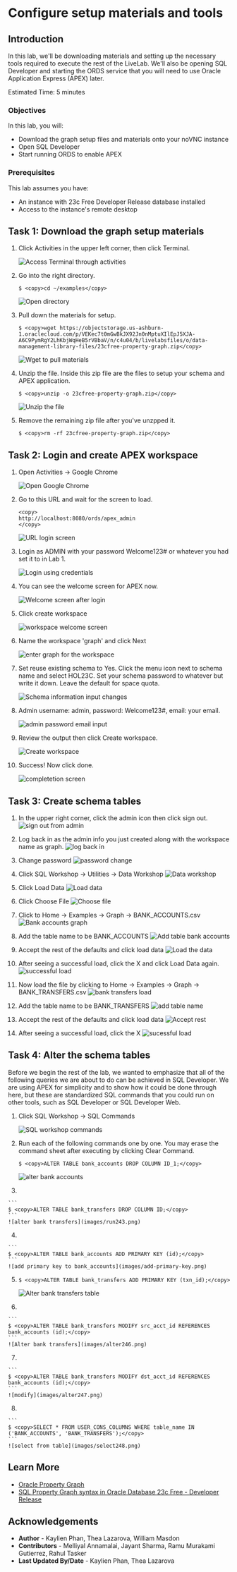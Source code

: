 # Configure setup materials and tools

## Introduction

In this lab, we'll be downloading materials and setting up the necessary tools required to execute the rest of the LiveLab. We'll also be opening SQL Developer and starting the ORDS service that you will need to use Oracle Application Express (APEX) later.

Estimated Time: 5 minutes


### Objectives

In this lab, you will:

- Download the graph setup files and materials onto your noVNC instance
- Open SQL Developer
- Start running ORDS to enable APEX 

### Prerequisites

This lab assumes you have:
- An instance with 23c Free Developer Release database installed
- Access to the instance's remote desktop


## Task 1: Download the graph setup materials


1. Click Activities in the upper left corner, then click Terminal.

    ![Access Terminal through activities](images/activities-terminal.png)

2. Go into the right directory.

    ```
    $ <copy>cd ~/examples</copy>
    ```

    ![Open directory](images/directory.png)

3. Pull down the materials for setup.

    ```
    $ <copy>wget https://objectstorage.us-ashburn-1.oraclecloud.com/p/VEKec7t0mGwBkJX92Jn0nMptuXIlEpJ5XJA-A6C9PymRgY2LhKbjWqHeB5rVBbaV/n/c4u04/b/livelabsfiles/o/data-management-library-files/23cfree-property-graph.zip</copy>
    ```

    ![Wget to pull materials](images/material-pulldown-setup.png)

3. Unzip the file. Inside this zip file are the files to setup your schema and APEX application.

    ```
    $ <copy>unzip -o 23cfree-property-graph.zip</copy>
    ```

    <!-- ![Unzip file](images/unzip-file.png) -->

    ![Unzip the file](images/unzip2.png)

4. Remove the remaining zip file after you've unzpped it.

    ```
    $ <copy>rm -rf 23cfree-property-graph.zip</copy>
    ```

    <!-- ![Remaining zip file removed](images/remove-zip.png) -->


## Task 2: Login and create APEX workspace

1. Open Activities -> Google Chrome

    ![Open Google Chrome](images/activities-chrome.png)


2. Go to this URL and wait for the screen to load.
    ```
    <copy>
    http://localhost:8080/ords/apex_admin
    </copy>
    ```

    ![URL login screen](images/admin-services.png)

3. Login as ADMIN with your password Welcome123# or whatever you had set it to in Lab 1.

    ![Login using credentials](images/login-details.png)

4. You can see the welcome screen for APEX now. 

    ![Welcome screen after login](images/welcome-screen-apex2.png)

5. Click create workspace

    ![workspace welcome screen](images/workspace-name.png)

6. Name the workspace 'graph' and click Next

    ![enter graph for the workspace](images/graph-next.png)

7. Set reuse existing schema to Yes. Click the menu icon next to schema name and select HOL23C. Set your schema password to whatever but write it down. Leave the default for space quota.

    ![Schema information input changes](images/schema-info.png)

8. Admin username: admin, password: Welcome123#, email: your email.

    ![admin password email input](images/admin-password-email.png)

9. Review the output then click Create workspace.

    ![Create workspace](images/create-workspace.png)

10. Success! Now click done.

    ![completetion screen](images/done.png)

## Task 3: Create schema tables

1. In the upper right corner, click the admin icon then click sign out.
    ![sign out from admin](images/logout.png)

2.  Log back in as the admin info you just created along with the workspace name as graph.
    ![log back in](images/log-back-in.png)

3. Change password
    ![password change](images/change-password.png)

4. Click SQL Workshop -> Utilities -> Data Workshop
    ![Data workshop](images/utilities-dataworkshop2.png)

5. Click Load Data
    ![Load data](images/load-data2.png)

6. Click Choose File
    ![Choose file](images/choose-file2.png)

7. Click to Home -> Examples -> Graph -> BANK_ACCOUNTS.csv
    ![Bank accounts graph](images/home-examples-graph27.png)

8. Add the table name to be BANK_ACCOUNTS
    ![Add table bank accounts](images/bankaccts28.png)

9. Accept the rest of the defaults and click load data
    ![Load the data](images/accept-defaults29.png)

10. After seeing a successful load, click the X and click Load Data again.
    ![successful load](images/after-success-load210.png)

11. Now load the file by clicking to Home -> Examples -> Graph -> BANK_TRANSFERS.csv
    ![bank transfers load](images/banktransfers-load211.png)

12. Add the table name to be BANK_TRANSFERS
    ![add table name](images/bank-transfers-name212.png)

13. Accept the rest of the defaults and click load data
    ![Accept rest](images/btransfer-load-data213.png)

14. After seeing a successful load, click the X
    ![sucessful load](images/successful-load214.png)

## Task 4: Alter the schema tables
Before we begin the rest of the lab, we wanted to emphasize that all of the following queries we are about to do can be achieved in SQL Developer. We are using APEX for simplicity and to show how it could be done through here, but these are standardized SQL commands that you could run on other tools, such as SQL Developer or SQL Developer Web.

1. Click SQL Workshop -> SQL Commands

    ![SQL workshop commands](images/sqlworkshop-commands241.png)

2. Run each of the following commands one by one. You may erase the command sheet after executing by clicking Clear Command.

    ```
    $ <copy>ALTER TABLE bank_accounts DROP COLUMN ID_1;</copy>
    ```
    ![alter bank accounts](images/run242.png)

3. 

    ```
    $ <copy>ALTER TABLE bank_transfers DROP COLUMN ID;</copy>
    ```
    ![alter bank transfers](images/run243.png)
4. 

    ```
    $ <copy>ALTER TABLE bank_accounts ADD PRIMARY KEY (id);</copy>
    ```
    ![add primary key to bank_accounts](images/add-primary-key.png)

5. 
    ```
    $ <copy>ALTER TABLE bank_transfers ADD PRIMARY KEY (txn_id);</copy>
    ```
    ![Alter bank transfers table](images/alter245.png)

6. 

    ```
    $ <copy>ALTER TABLE bank_transfers MODIFY src_acct_id REFERENCES bank_accounts (id);</copy>
    ```
    ![Alter bank transfers](images/alter246.png)

7. 

    ```
    $ <copy>ALTER TABLE bank_transfers MODIFY dst_acct_id REFERENCES bank_accounts (id);</copy>
    ```
    ![modify](images/alter247.png)

8. 

    ```
    $ <copy>SELECT * FROM USER_CONS_COLUMNS WHERE table_name IN ('BANK_ACCOUNTS', 'BANK_TRANSFERS');</copy>
    ```
    ![select from table](images/select248.png)



## Learn More
* [Oracle Property Graph](https://docs.oracle.com/en/database/oracle/property-graph/index.html)
* [SQL Property Graph syntax in Oracle Database 23c Free - Developer Release](https://docs.oracle.com/en/database/oracle/property-graph/23.1/spgdg/sql-ddl-statements-property-graphs.html#GUID-6EEB2B99-C84E-449E-92DE-89A5BBB5C96E)

## Acknowledgements

- **Author** - Kaylien Phan, Thea Lazarova, William Masdon
- **Contributors** - Melliyal Annamalai, Jayant Sharma, Ramu Murakami Gutierrez, Rahul Tasker
- **Last Updated By/Date** - Kaylien Phan, Thea Lazarova
